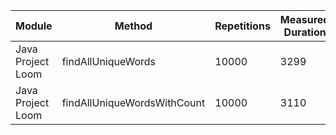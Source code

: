 | Module | Method | Repetitions | Measured Duration | Machine |
|---|---|---|---|---|
| Java Project Loom | findAllUniqueWords | 10000 | 3299 | Prototype Phase | Prototype |
| Java Project Loom | findAllUniqueWordsWithCount | 10000 | 3110 | Prototype Phase | Prototype |
